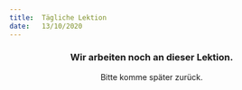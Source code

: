 ```yaml
---
title:  Tägliche Lektion
date:   13/10/2020
---
```


### <center>Wir arbeiten noch an dieser Lektion.</center>
<center>Bitte komme später zurück.</center>